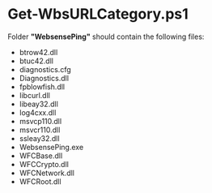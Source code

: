 # Get-WbsURLCategory.ps1

Folder **"WebsensePing"** should contain the following files:
* btrow42.dll
* btuc42.dll
* diagnostics.cfg
* Diagnostics.dll
* fpblowfish.dll
* libcurl.dll
* libeay32.dll
* log4cxx.dll
* msvcp110.dll
* msvcr110.dll
* ssleay32.dll
* WebsensePing.exe
* WFCBase.dll
* WFCCrypto.dll
* WFCNetwork.dll
* WFCRoot.dll
